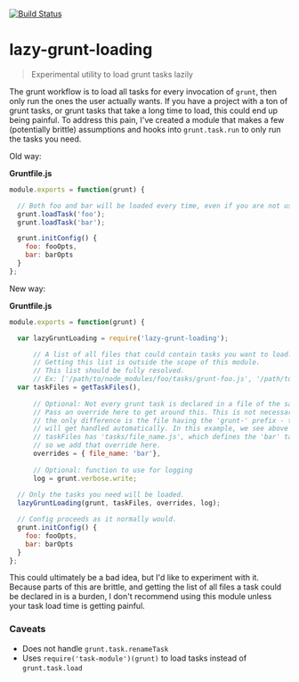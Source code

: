 [![Build Status](https://travis-ci.org/NickHeiner/lazy-grunt-loading.png)](https://travis-ci.org/NickHeiner/lazy-grunt-loading)

lazy-grunt-loading
==================
> Experimental utility to load grunt tasks lazily

The grunt workflow is to load all tasks for every invocation of `grunt`, then only run the ones the user actually wants. If you have a project with a ton of grunt tasks, or grunt tasks that take a long time to load, this could end up being painful. To address this pain, I've created a module that makes a few (potentially brittle) assumptions and hooks into `grunt.task.run` to only run the tasks you need. 

Old way:

**Gruntfile.js**
```js
module.exports = function(grunt) {

  // Both foo and bar will be loaded every time, even if you are not using all of them.
  grunt.loadTask('foo');
  grunt.loadTask('bar');

  grunt.initConfig() {
    foo: fooOpts,
    bar: barOpts
  }
};
```

New way: 

**Gruntfile.js**
```js
module.exports = function(grunt) {

  var lazyGruntLoading = require('lazy-grunt-loading');

      // A list of all files that could contain tasks you want to load. 
      // Getting this list is outside the scope of this module.
      // This list should be fully resolved.
      // Ex: ['/path/to/node_modules/foo/tasks/grunt-foo.js', '/path/to/tasks/file_name.js']
  var taskFiles = getTaskFiles(),
  
      // Optional: Not every grunt task is declared in a file of the same name. 
      // Pass an override here to get around this. This is not necessary if 
      // the only difference is the file having the 'grunt-' prefix - that
      // will get handled automatically. In this example, we see above that
      // taskFiles has 'tasks/file_name.js', which defines the 'bar' task,
      // so we add that override here.
      overrides = { file_name: 'bar'},
      
      // Optional: function to use for logging
      log = grunt.verbose.write;
  
  // Only the tasks you need will be loaded.
  lazyGruntLoading(grunt, taskFiles, overrides, log);

  // Config proceeds as it normally would.
  grunt.initConfig() {
    foo: fooOpts,
    bar: barOpts
  }
};
```

This could ultimately be a bad idea, but I'd like to experiment with it. Because parts of this are brittle, and getting the list of all files a task could be declared in is a burden, I don't recommend using this module unless your task load time is getting painful.

### Caveats
* Does not handle `grunt.task.renameTask`
* Uses `require('task-module')(grunt)` to load tasks instead of `grunt.task.load`
